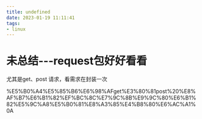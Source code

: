 ```yaml
---
title: undefined
date: 2023-01-19 11:11:41
tags:
- linux
---
```


# 未总结---request包好好看看

尤其是get、post 请求，看需求在封装一次

%E5%B0%A4%E5%85%B6%E6%98%AFget%E3%80%81post%20%E8%AF%B7%E6%B1%82%EF%BC%8C%E7%9C%8B%E9%9C%80%E6%B1%82%E5%9C%A8%E5%B0%81%E8%A3%85%E4%B8%80%E6%AC%A1%0A
